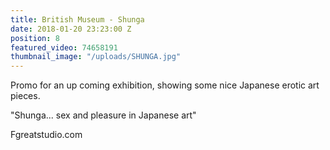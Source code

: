 ```yaml
---
title: British Museum - Shunga
date: 2018-01-20 23:23:00 Z
position: 8
featured_video: 74658191
thumbnail_image: "/uploads/SHUNGA.jpg"
---
```


Promo for an up coming exhibition, showing some nice Japanese erotic art pieces.

"Shunga... sex and pleasure in Japanese art"


Fgreatstudio.com